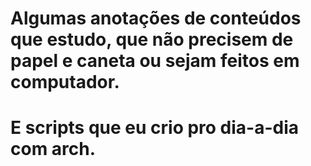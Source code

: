 # Algumas anotações de conteúdos que estudo, que não precisem de papel e caneta ou sejam feitos em computador. 
# E scripts que eu crio pro dia-a-dia com arch.
